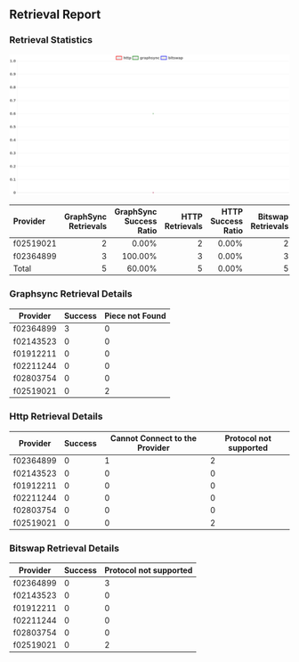 ## Retrieval Report
### Retrieval Statistics
<img src="https://raw.githubusercontent.com/data-preservation-programs/filplus-checker-assets/main/filecoin-project/filecoin-plus-large-datasets/issues/2116/1696729353364.png"/>

| Provider  | GraphSync Retrievals | GraphSync Success Ratio | HTTP Retrievals | HTTP Success Ratio | Bitswap Retrievals | Bitswap Success Ratio |
| :-------- | -------------------: | ----------------------: | --------------: | -----------------: | -----------------: | --------------------: |
| f02519021 |                    2 |                   0.00% |               2 |              0.00% |                  2 |                 0.00% |
| f02364899 |                    3 |                 100.00% |               3 |              0.00% |                  3 |                 0.00% |
| Total     |                    5 |                  60.00% |               5 |              0.00% |                  5 |                 0.00% |

### Graphsync Retrieval Details
| Provider  | Success | Piece not Found |
| --------- | ------- | --------------- |
| f02364899 | 3       | 0               |
| f02143523 | 0       | 0               |
| f01912211 | 0       | 0               |
| f02211244 | 0       | 0               |
| f02803754 | 0       | 0               |
| f02519021 | 0       | 2               |

### Http Retrieval Details
| Provider  | Success | Cannot Connect to the Provider | Protocol not supported |
| --------- | ------- | ------------------------------ | ---------------------- |
| f02364899 | 0       | 1                              | 2                      |
| f02143523 | 0       | 0                              | 0                      |
| f01912211 | 0       | 0                              | 0                      |
| f02211244 | 0       | 0                              | 0                      |
| f02803754 | 0       | 0                              | 0                      |
| f02519021 | 0       | 0                              | 2                      |

### Bitswap Retrieval Details
| Provider  | Success | Protocol not supported |
| --------- | ------- | ---------------------- |
| f02364899 | 0       | 3                      |
| f02143523 | 0       | 0                      |
| f01912211 | 0       | 0                      |
| f02211244 | 0       | 0                      |
| f02803754 | 0       | 0                      |
| f02519021 | 0       | 2                      |
